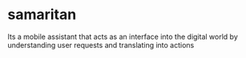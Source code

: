 # samaritan
Its a mobile assistant that acts as an interface into the digital world by understanding user requests and translating into actions
